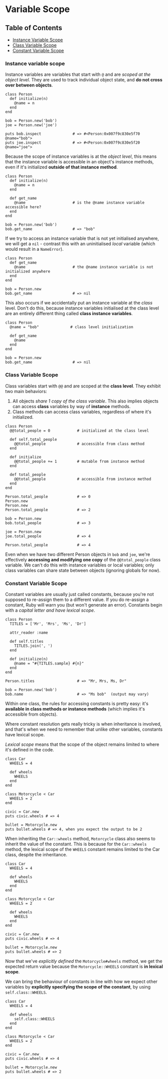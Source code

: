 # Variable Scope

## Table of Contents
- [Instance Variable Scope](#instance-variable-scope)
- [Class Variable Scope](#class-variable-scope)
- [Constant Variable Scope](#constant-variable-scope)

### Instance variable scope
Instance variables are variables that start with `@` and are _scoped at the object level_. They are used to track individual object state, and __do not cross over between objects__. 
```
class Person
  def initialize(n)
    @name = n
  end
end

bob = Person.new('bob')
joe = Person.new('joe')

puts bob.inspect              # => #<Person:0x007f9c830e5f70 @name="bob">
puts joe.inspect              # => #<Person:0x007f9c830e5f20 @name="joe">
```
Because the scope of instance variables is at the _object level_, this means that the instance variable is accessible in an object's instance methods, even if it's initialized __outside of that instance method__.
```
class Person
  def initialize(n)
    @name = n
  end

  def get_name
    @name                     # is the @name instance variable accessible here?
  end
end

bob = Person.new('bob')
bob.get_name                  # => "bob"
```
If we try to access an instance variable that is not yet initialised anywhere, we will get a `nil` - contrast this with an uninitialised _local_ variable (which would result in a `NameError`).
```
class Person
  def get_name
    @name                     # the @name instance variable is not initialized anywhere
  end
end

bob = Person.new
bob.get_name                  # => nil
```
This also occurs if we accidentally put an instance variable at the _class_ level. Don't do this, because instance variables initialised at the class level are an entirely different thing called __class instance variables__.
```
class Person
  @name = "bob"              # class level initialization

  def get_name
    @name
  end
end

bob = Person.new
bob.get_name                  # => nil
```
### Class Variable Scope
Class variables start with `@@` and are scoped at the __class level__. They exhibit two main behaviors:
  1. All objects _share 1 copy of the class variable_. This also implies objects can access __class__ variables by way of __instance__ methods.
  2. Class methods can access class variables, regardless of where it's initialized.
```
class Person
  @@total_people = 0            # initialized at the class level

  def self.total_people
    @@total_people              # accessible from class method
  end

  def initialize
    @@total_people += 1         # mutable from instance method
  end

  def total_people
    @@total_people              # accessible from instance method
  end
end

Person.total_people             # => 0
Person.new
Person.new
Person.total_people             # => 2

bob = Person.new
bob.total_people                # => 3

joe = Person.new
joe.total_people                # => 4

Person.total_people             # => 4
```
Even when we have two different Person objects in `bob` and `joe`, we're effectively __accessing and modifying one copy__ of the `@@total_people` class variable. We can't do this with instance variables or local variables; only class variables can share state between objects (ignoring globals for now). 

### Constant Variable Scope
Constant variables are usually just called constants, because you're not supposed to re-assign them to a different value. If you do re-assign a constant, Ruby will warn you (but won't generate an error). Constants begin with a _capital letter and have lexical scope_.
```
class Person
  TITLES = ['Mr', 'Mrs', 'Ms', 'Dr']

  attr_reader :name

  def self.titles
    TITLES.join(', ')
  end

  def initialize(n)
    @name = "#{TITLES.sample} #{n}"
  end
end

Person.titles                   # => "Mr, Mrs, Ms, Dr"

bob = Person.new('bob')
bob.name                        # => "Ms bob"  (output may vary)
```
Within one class, the rules for accessing constants is pretty easy: it's __available in class methods or instance methods__ (which implies it's accessible from objects). 

Where constant resolution gets really tricky is when inheritance is involved, and that's when we need to remember that unlike other variables, constants have lexical scope.

_Lexical scope_ means that the scope of the object remains limited to where it's defined in the code.
```
class Car
  WHEELS = 4

  def wheels
    WHEELS
  end
end

class Motorcycle < Car
  WHEELS = 2
end

civic = Car.new
puts civic.wheels # => 4

bullet = Motorcycle.new
puts bullet.wheels # => 4, when you expect the output to be 2
```
When inheriting the `Car::wheels` method, `Motorcycle` class also seems to inherit the value of the constant. This is because for the `Car::wheels` method, the lexical scope of the `WHEELS` constant remains limited to the Car class, despite the inheritance.
```
class Car
  WHEELS = 4

  def wheels
    WHEELS
  end
end

class Motorcycle < Car
  WHEELS = 2

  def wheels
    WHEELS
  end
end

civic = Car.new
puts civic.wheels # => 4

bullet = Motorcycle.new
puts bullet.wheels # => 2
```
Now that we've _explicitly defined_ the `Motorcycle#wheels` method, we get the expected return value because the `Motorcycle::WHEELS` constant is __in lexical scope__.

We can bring the behaviour of constants in line with how we expect other variables by __explicitly specifying the scope of the constant__, by using `self.class::WHEELS`.
```
class Car
  WHEELS = 4

  def wheels
    self.class::WHEELS
  end
end

class Motorcycle < Car
  WHEELS = 2
end

civic = Car.new
puts civic.wheels # => 4

bullet = Motorcycle.new
puts bullet.wheels # => 2
```
